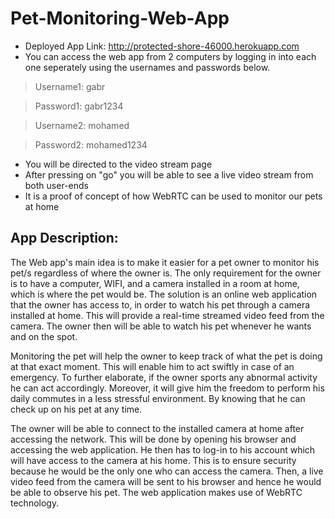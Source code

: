 # Pet-Monitoring-Web-App

- Deployed App Link: http://protected-shore-46000.herokuapp.com
- You can access the web app from 2 computers by logging in into each one seperately using the usernames and passwords below.
> Username1: gabr 

> Password1: gabr1234

>Username2: mohamed

>Password2: mohamed1234
- You will be directed to the video stream page
- After pressing on "go" you will be able to see a live video stream from both user-ends
- It is a proof of concept of how WebRTC can be used to monitor our pets at home

## App Description:
The Web app's main idea is to make it easier for a pet owner to monitor his pet/s regardless of where the owner is. The only requirement for the owner is to have a computer, WIFI, and a camera installed in a room at home, which is where the pet would be. The solution is an online web application that the owner has access to, in order to watch his pet through a camera installed at home. This will provide a real-time streamed video feed from the camera. The owner then will be able to watch his pet whenever he wants and on the spot.

Monitoring the pet will help the owner to keep track of what the pet is doing at that exact moment. This will enable him to act swiftly in case of an emergency. To further elaborate, if the owner sports any abnormal activity he can act accordingly. Moreover, it will give him the freedom to perform his daily commutes in a less stressful environment. By knowing that he can check up on his pet at any time.

The owner will be able to connect to the installed camera at home after accessing the network. This will be done by opening his browser and accessing the web application. He then has to log-in to his account which will have access to the camera at his home. This is to ensure security because he would be the only one who can access the camera. Then, a live video feed from the camera will be sent to his browser and hence he would be able to observe his pet. The web application makes use of WebRTC technology.
